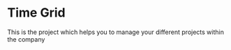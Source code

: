# Time Grid

This is the project which helps you to manage your different projects within the company
